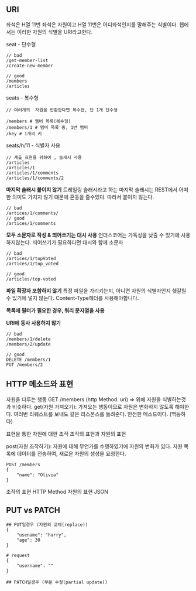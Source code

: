 ## URI
좌석은 H열 11번
좌석은 자원이고
H열 11번은 어디좌석인지를 말해주는 식별이다.
웹에서는 이러한 자원의 식별을 URI라고한다.

seat - 단수형
```
// bad
/get-member-list
/create-new-member

// good
/members
/articles
```

seats - 복수형
```
// 여러개의  자원을 반환한다면 복수현, 단 1개 단수형

/members # 멤버 목록(복수형)
/members/1 # 멤버 목록 중, 1번 멤버
/key # 1개의 키
```

seats/h/11 - 식별자 사용
```
// 계츨 표현을 위하여 , 슬새시 사용
/articles
/articles/1
/articles/1/comments
/articles/1/comments/2
```

**마지막  슬래시 붙이지 않기**
트레일링  슬래시라고 하는  마지막 슬래시는 REST에서 어떠한 의미도 가지지 않기 떄문에 혼동을 줄수있다. 따라서 붙이지 않는다.
```
// bad
/artices/1/comments/
// good
/artices/1/comments
```

**모두 소문자로  작성 & 띄어쓰기는 대시 사용**
언더스코어는 가독성을 낮출 수 있기에 사용하지않는다. 띄어쓰기가 필요하다면 대시와 함께 소문자

```
// bad
/artices/1/topVoted
/artices/1/top_voted

// good
/articles/top-voted
```

**파일 확장자 포함하지 않기**
특정 파일을  가리키는지, 아니면 자원의 식별자인지 헷갈릴 수 있기에  넣지 않는다.
Content-Type헤더를 사용해야합니다.

**목록에 필터가 필요한 경우, 쿼리 문자열을 사용**

**URI에 동사 사용하지 않기**
```
// bad
/members/1/delete
/members/2/update

// good
DELETE /members/1
PUT /members/2
```

## HTTP 메소드와 표현
자원을  다루는 행동
GET /members (http Method. uri) => 위에 자원을  식별하는것과 비슷하다.
get(자원 가져오기): 가져오는 행동이므로 자원은 변화하지 않도록 해야한다.
여러번 리퀘스트를 보내도 같은 리스폰스를 돌려준다.
안전한 메소드이다. (멱등하다)

표현을 통한 자원에 대한 조작
조작의 표현과 자원의 표현 

post(자원 조작하기): 자원에 대해  무언가를 수행하였기에 자원의 변화가 있다. 자원 목록에 데이터를 전송하여, 새로운 자원의 생성을 요청한다.
```http
POST /members
{
	"name": "Olivia"
}
```
조작의 표현 HTTP Method
자원의 표현 JSON

## PUT vs PATCH
```http
## PUT일경우 (자원의 교체(replace))
{
	"usename": "harry",
	"age": 30
}

# request
{
	"username": ""
}

```
```http
## PATCH일경우 (부분 수정(partial update))
```
